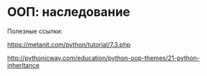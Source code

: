 # ООП: наследование

Полезные ссылки:

https://metanit.com/python/tutorial/7.3.php

http://pythonicway.com/education/python-oop-themes/21-python-inheritance
